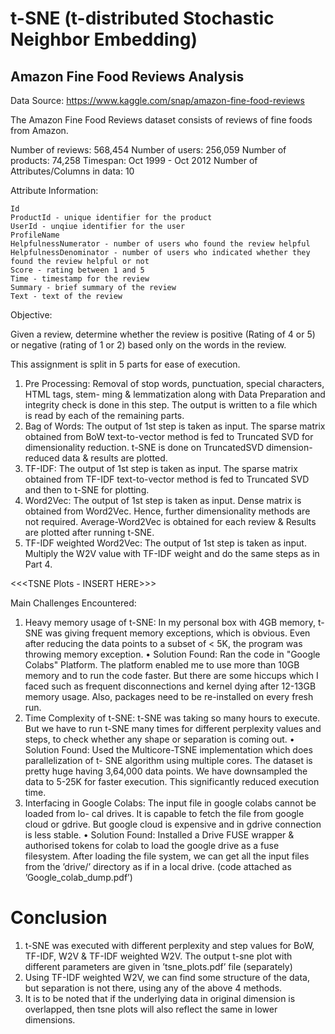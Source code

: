 # t-SNE (t-distributed Stochastic Neighbor Embedding)

## Amazon Fine Food Reviews Analysis

Data Source: https://www.kaggle.com/snap/amazon-fine-food-reviews

The Amazon Fine Food Reviews dataset consists of reviews of fine foods from Amazon.

Number of reviews: 568,454
Number of users: 256,059
Number of products: 74,258
Timespan: Oct 1999 - Oct 2012
Number of Attributes/Columns in data: 10

Attribute Information:

    Id
    ProductId - unique identifier for the product
    UserId - unqiue identifier for the user
    ProfileName
    HelpfulnessNumerator - number of users who found the review helpful
    HelpfulnessDenominator - number of users who indicated whether they found the review helpful or not
    Score - rating between 1 and 5
    Time - timestamp for the review
    Summary - brief summary of the review
    Text - text of the review

Objective:

Given a review, determine whether the review is positive (Rating of 4 or 5) or negative (rating of 1 or 2) based only on the words in the review.


This assignment is split in 5 parts for ease of execution.

1) Pre Processing: Removal of stop words, punctuation, special characters, HTML tags, stem-
ming & lemmatization along with Data Preparation and integrity check is done in this step.
The output is written to a file which is read by each of the remaining parts.
2) Bag of Words: The output of 1st step is taken as input. The sparse matrix obtained from
BoW text-to-vector method is fed to Truncated SVD for dimensionality reduction. t-SNE is
done on TruncatedSVD dimension-reduced data & results are plotted.
3) TF-IDF: The output of 1st step is taken as input. The sparse matrix obtained from TF-IDF
text-to-vector method is fed to Truncated SVD and then to t-SNE for plotting.
4) Word2Vec: The output of 1st step is taken as input. Dense matrix is obtained from
Word2Vec. Hence, further dimensionality methods are not required. Average-Word2Vec
is obtained for each review & Results are plotted after running t-SNE.
5) TF-IDF weighted Word2Vec: The output of 1st step is taken as input. Multiply the W2V
value with TF-IDF weight and do the same steps as in Part 4.


<<<TSNE Plots - INSERT HERE>>>


Main Challenges Encountered:
1) Heavy memory usage of t-SNE: In my personal box with 4GB memory, t-SNE was giving
frequent memory exceptions, which is obvious. Even after reducing the data points to a
subset of < 5K, the program was throwing memory exception.
• Solution Found: Ran the code in "Google Colabs" Platform. The platform enabled me to use
more than 10GB memory and to run the code faster. But there are some hiccups which I faced such
as frequent disconnections and kernel dying after 12-13GB memory usage. Also, packages
need to be re-installed on every fresh run.
2) Time Complexity of t-SNE: t-SNE was taking so many hours to execute. But we have to run
t-SNE many times for different perplexity values and steps, to check whether any shape
or separation is coming out.
• Solution Found: Used the Multicore-TSNE implementation which does parallelization of t-
SNE algorithm using multiple cores. The dataset is pretty huge having 3,64,000 data points.
We have downsampled the data to 5-25K for faster execution. This significantly reduced
execution time.
3) Interfacing in Google Colabs: The input file in google colabs cannot be loaded from lo-
cal drives. It is capable to fetch the file from google cloud or gdrive. But google cloud is
expensive and in gdrive connection is less stable.
• Solution Found: Installed a Drive FUSE wrapper & authorised tokens for colab to load
the google drive as a fuse filesystem. After loading the file system, we can get all
the input files from the ’drive/’ directory as if in a local drive. (code attached as
’Google_colab_dump.pdf’)

# Conclusion
1. t-SNE was executed with different perplexity and step values for BoW, TF-IDF, W2V
& TF-IDF weighted W2V. The output t-sne plot with different parameters are given in
’tsne_plots.pdf’ file (separately)
2. Using TF-IDF weighted W2V, we can find some structure of the data, but separation is not
there, using any of the above 4 methods.
3. It is to be noted that if the underlying data in original dimension is overlapped, then tsne
plots will also reflect the same in lower dimensions.


